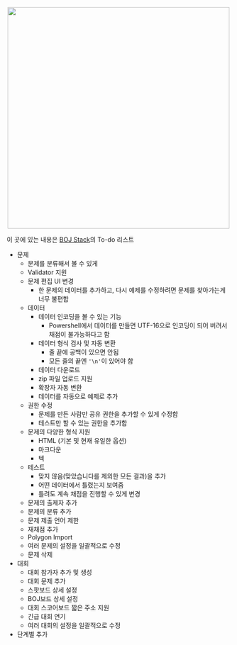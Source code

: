 <p align="center"><a href = "https://stack.acmicpc.net"><img src="https://upload.acmicpc.net/d1f1a4c2-7284-4c94-8c8e-4e287ea04bb4/boj-stack.png" width="500"></a></p>

이 곳에 있는 내용은 [BOJ Stack](https://stack.acmicpc.net)의 To-do 리스트

* 문제
  * 문제를 분류해서 볼 수 있게
  * Validator 지원
  * 문제 편집 UI 변경
    * 한 문제의 데이터를 추가하고, 다시 예제를 수정하려면 문제를 찾아가는게 너무 불편함
  * 데이터
    * 데이터 인코딩을 볼 수 있는 기능
      * Powershell에서 데이터를 만들면 UTF-16으로 인코딩이 되어 버려서 채점이 불가능하다고 함
    * 데이터 형식 검사 및 자동 변환
      * 줄 끝에 공백이 있으면 안됨
      * 모든 줄의 끝엔 `'\n'`이 있어야 함
    * 데이터 다운로드
    * zip 파일 업로드 지원
    * 확장자 자동 변환
    * 데이터를 자동으로 예제로 추가
  * 권한 수정
    * 문제를 만든 사람만 공유 권한을 추가할 수 있게 수정함
    * 테스트만 할 수 있는 권한을 추가함
  * 문제의 다양한 형식 지원
    * HTML (기본 및 현재 유일한 옵션)
    * 마크다운
    * 텍
  * 테스트
    * 맞지 않음(맞았습니다를 제외한 모든 결과)을 추가
    * 어떤 데이터에서 틀렸는지 보여줌
    * 틀려도 계속 채점을 진행할 수 있게 변경
  * 문제의 출제자 추가
  * 문제의 분류 추가
  * 문제 제출 언어 제한
  * 재채점 추가
  * Polygon Import
  * 여러 문제의 설정을 일괄적으로 수정
  * 문제 삭제
* 대회
  * 대회 참가자 추가 및 생성
  * 대회 문제 추가
  * 스팟보드 상세 설정
  * BOJ보드 상세 설정
  * 대회 스코어보드 짧은 주소 지원
  * 긴급 대회 연기
  * 여러 대회의 설정을 일괄적으로 수정
* 단계별 추가
